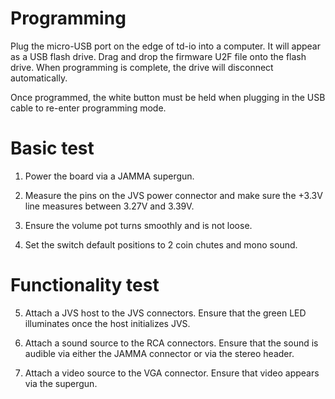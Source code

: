 # Programming

Plug the micro-USB port on the edge of td-io into a computer. It will appear as a USB flash drive. Drag and drop the firmware U2F file onto the flash drive. When programming is complete, the drive will disconnect automatically.

Once programmed, the white button must be held when plugging in the USB cable to re-enter programming mode.

# Basic test

1. Power the board via a JAMMA supergun.

2. Measure the pins on the JVS power connector and make sure the +3.3V line measures between 3.27V and 3.39V.

3. Ensure the volume pot turns smoothly and is not loose.

4. Set the switch default positions to 2 coin chutes and mono sound.

# Functionality test

5. Attach a JVS host to the JVS connectors. Ensure that the green LED illuminates once the host initializes JVS.

6. Attach a sound source to the RCA connectors. Ensure that the sound is audible via either the JAMMA connector or via the stereo header.

7. Attach a video source to the VGA connector. Ensure that video appears via the supergun.
